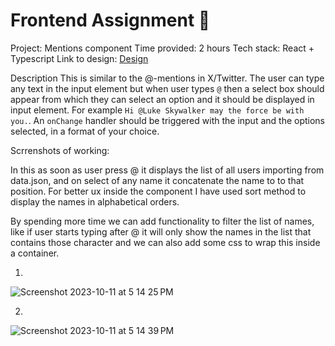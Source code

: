 # Frontend Assignment 🚀

Project: Mentions component
Time provided: 2 hours
Tech stack: React + Typescript
Link to design: [Design](https://www.figma.com/file/EEmRktq44VPR3u8Lx7otOJ/Frontend-Assignment---Dropdown?type=design&t=YyUdu9qHBb3sS66T-6)

Description
This is similar to the @-mentions in X/Twitter. The user can type any text in the input element but when user types `@` then a select box should appear from which they can select an option and it should be displayed in input element. For example `Hi @Luke Skywalker may the force be with you.`. An `onChange` handler should be triggered with the input and the options selected, in a format of your choice.
 

Scrrenshots of working: 

In this as soon as user press @ it displays the list of all users importing from  data.json, and on select of any name it concatenate the name to to that position. For better ux inside the component I have used sort method to display the names in alphabetical orders.

By spending more time we can add functionality to filter the list of names, like if user starts typing after @ it will only show the names in the list that contains those character and we can also add some css to wrap this inside a container.




1.
 ![Screenshot 2023-10-11 at 5 14 25 PM](https://github.com/vaibhav-gulati/squadcast-assignment/assets/54852286/7f732356-6ea1-47c4-a5c6-cce58546ae9e)




2. 
![Screenshot 2023-10-11 at 5 14 39 PM](https://github.com/vaibhav-gulati/squadcast-assignment/assets/54852286/0aeb7f2e-963c-4a47-83f9-372134da138e)



